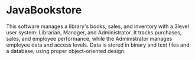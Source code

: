 # JavaBookstore
This software manages a library's books, sales, and inventory with a 3level user system: Librarian, Manager, and Administrator. It tracks purchases, sales, and employee performance, while the Administrator manages employee data and access levels. Data is stored in binary and text files and a database, using proper object-oriented design.
